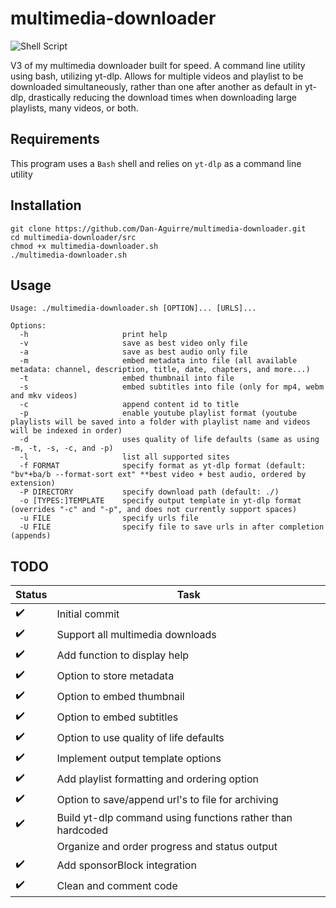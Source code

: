 # multimedia-downloader
![Shell Script](https://img.shields.io/badge/shell_script-%23121011.svg?style=for-the-badge&logo=gnu-bash&logoColor=white)

V3 of my multimedia downloader built for speed. A command line utility using bash, utilizing yt-dlp. Allows for multiple videos and playlist to be downloaded simultaneously, rather than one after another as default in yt-dlp, drastically reducing the download times when downloading large playlists, many videos, or both.


## Requirements
This program uses a `Bash` shell and relies on `yt-dlp` as a command line utility


## Installation
```
git clone https://github.com/Dan-Aguirre/multimedia-downloader.git
cd multimedia-downloader/src
chmod +x multimedia-downloader.sh
./multimedia-downloader.sh
```


## Usage
```
Usage: ./multimedia-downloader.sh [OPTION]... [URLS]...

Options:
  -h                     print help
  -v                     save as best video only file
  -a                     save as best audio only file
  -m                     embed metadata into file (all available metadata: channel, description, title, date, chapters, and more...)
  -t                     embed thumbnail into file
  -s                     embed subtitles into file (only for mp4, webm and mkv videos)
  -c                     append content id to title
  -p                     enable youtube playlist format (youtube playlists will be saved into a folder with playlist name and videos will be indexed in order)
  -d                     uses quality of life defaults (same as using -m, -t, -s, -c, and -p)
  -l                     list all supported sites
  -f FORMAT              specify format as yt-dlp format (default: "bv*+ba/b --format-sort ext" **best video + best audio, ordered by extension)
  -P DIRECTORY           specify download path (default: ./)
  -o [TYPES:]TEMPLATE    specify output template in yt-dlp format (overrides "-c" and "-p", and does not currently support spaces)
  -u FILE                specify urls file
  -U FILE                specify file to save urls in after completion (appends)
```


## TODO
|Status|Task|
|------|----|
|:heavy_check_mark:|Initial commit|
|:heavy_check_mark:|Support all multimedia downloads|
|:heavy_check_mark:|Add function to display help|
|:heavy_check_mark:|Option to store metadata|
|:heavy_check_mark:|Option to embed thumbnail|
|:heavy_check_mark:|Option to embed subtitles|
|:heavy_check_mark:|Option to use quality of life defaults|
|:heavy_check_mark:|Implement output template options|
|:heavy_check_mark:|Add playlist formatting and ordering option|
|:heavy_check_mark:|Option to save/append url's to file for archiving|
|:heavy_check_mark:|Build yt-dlp command using functions rather than hardcoded|
||Organize and order progress and status output|
|:heavy_check_mark:|Add sponsorBlock integration|
|:heavy_check_mark:|Clean and comment code|
